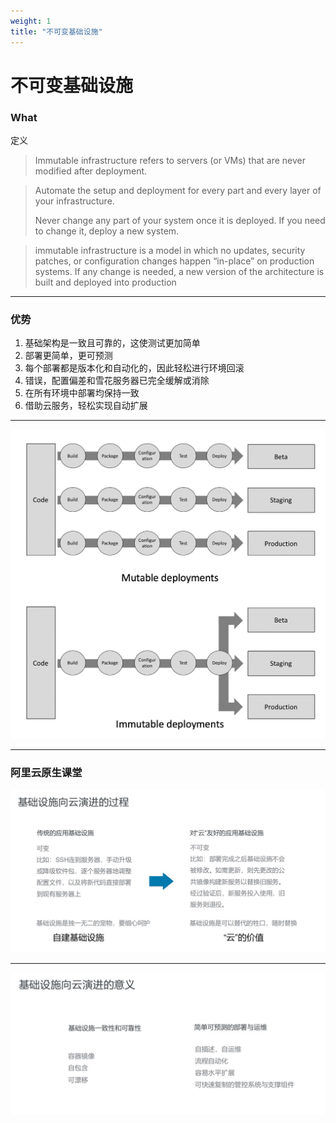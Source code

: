 ```yaml
---
weight: 1
title: "不可变基础设施"
---
```


# 不可变基础设施

### What

定义

> Immutable infrastructure refers to servers (or VMs) that are never modified after deployment.

> Automate the setup and deployment for every part and every layer of your infrastructure.
>
> Never change any part of your system once it is deployed. If you need to change it, deploy a new system.

> immutable infrastructure is a model in which no updates, security patches, or configuration changes happen “in-place” on production systems. If any change is needed, a new version of the architecture is built and deployed into production

***

### 优势

1. 基础架构是一致且可靠的，这使测试更加简单
2. 部署更简单，更可预测
3. 每个部署都是版本化和自动化的，因此轻松进行环境回滚
4. 错误，配置偏差和雪花服务器已完全缓解或消除
5. 在所有环境中部署均保持一致
6. 借助云服务，轻松实现自动扩展

***

![](deployments.png)

***

### 阿里云原生课堂

![](process.jpg)

***

![](significance.jpg)